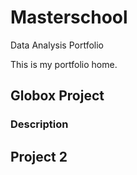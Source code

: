 # Masterschool
Data Analysis Portfolio

This is my portfolio home.

## Globox Project
### Description



## Project 2
